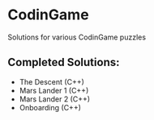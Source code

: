 # CodinGame
Solutions for various CodinGame puzzles

## Completed Solutions:

- The Descent (C++)
- Mars Lander 1 (C++)
- Mars Lander 2 (C++)
- Onboarding (C++)

